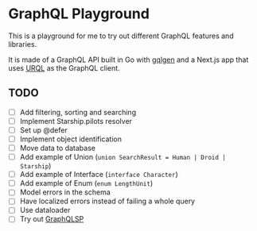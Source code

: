 # GraphQL Playground

This is a playground for me to try out different GraphQL features and libraries.

It is made of a GraphQL API built in Go with [gqlgen](https://gqlgen.com/) and
a Next.js app that uses [URQL](https://formidable.com/open-source/urql/) as the
GraphQL client.

## TODO

- [ ] Add filtering, sorting and searching
- [ ] Implement Starship.pilots resolver
- [ ] Set up @defer
- [ ] Implement object identification
- [ ] Move data to database
- [ ] Add example of Union (`union SearchResult = Human | Droid | Starship`)
- [ ] Add example of Interface (`interface Character`)
- [ ] Add example of Enum (`enum LengthUnit`)
- [ ] Model errors in the schema
- [ ] Have localized errors instead of failing a whole query
- [ ] Use dataloader
- [ ] Try out [GraphQLSP](https://github.com/0no-co/GraphQLSP)
